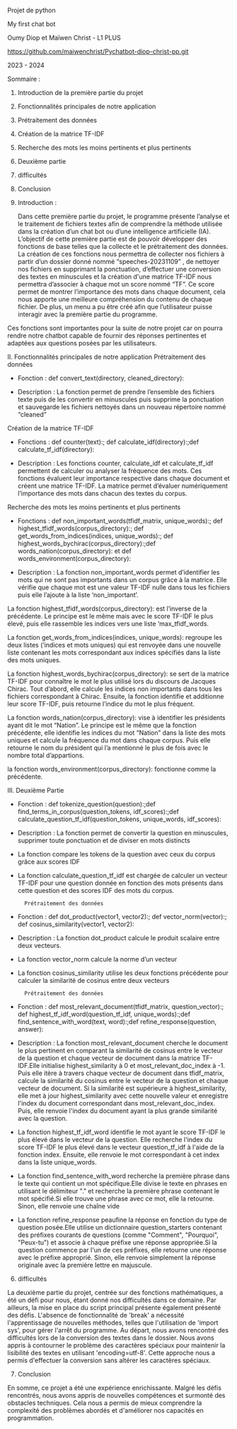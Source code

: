 Projet  de python 


My first chat bot 




Oumy Diop et Maïwen Christ - L1 PLUS


https://github.com/maiwenchrist/Pychatbot-diop-christ-pp.git






































2023 - 2024
  

Sommaire : 


1. Introduction de la première partie du projet


2. Fonctionnalités principales de notre application


1. Prétraitement des données
2. Création de la matrice TF-IDF
3. Recherche des mots les moins pertinents et plus pertinents


3. Deuxième partie


4. difficultés


5. Conclusion








































  

1. Introduction :


 
     Dans cette première partie du projet, le programme présente l’analyse et le traitement de fichiers textes afin de comprendre la méthode utilisée dans la création d’un chat bot ou d’une intelligence artificielle (IA). L’objectif de cette 
première partie est de pouvoir développer des fonctions de base telles que la collecte et le prétraitement des données. La création de ces fonctions nous permettra de  collecter nos fichiers à partir d’un dossier donné nommé “speeches-20231109” , de nettoyer nos fichiers en supprimant la ponctuation, d’effectuer une conversion des textes en minuscules et la création d'une matrice TF-IDF nous permettra d’associer à chaque mot un score nommé “TF”. Ce score  permet de montrer l’importance des mots dans chaque document, cela nous apporte une meilleure compréhension du contenu de chaque fichier. De plus, un menu a pu être créé afin que l’utilisateur puisse interagir avec la première partie du programme.


Ces fonctions sont importantes pour la suite de notre projet car on pourra rendre notre chatbot capable de fournir des réponses pertinentes et adaptées aux questions posées par les utilisateurs.
















  











  
II.  Fonctionnalités principales de notre application
   Prétraitement des données


* Fonction : def convert_text(directory, cleaned_directory): 


* Description : La fonction permet de prendre l’ensemble des fichiers texte puis de les convertir en minuscules puis  supprime la ponctuation et sauvegarde les fichiers nettoyés dans un nouveau répertoire nommé “cleaned”


Création de la matrice TF-IDF


* Fonctions : def counter(text):; def calculate_idf(directory):;def calculate_tf_idf(directory):


* Description : Les fonctions counter, calculate_idf et calculate_tf_idf permettent de calculer ou analyser la fréquence des mots. Ces fonctions évaluent leur importance respective dans chaque document et créent une matrice TF-IDF. La matrice permet d’évaluer numériquement l’importance des mots dans chacun des textes du corpus. 


Recherche des mots les moins pertinents et plus pertinents


* Fonctions : def non_important_words(tfidf_matrix, unique_words):; def highest_tfidf_words(corpus_directory):; def get_words_from_indices(indices, unique_words):; def highest_words_bychirac(corpus_directory):;def words_nation(corpus_directory): et def words_environment(corpus_directory):


* Description : La fonction non_important_words permet d’identifier les mots qui ne sont pas importants dans un corpus grâce à la matrice. Elle vérifie que chaque mot est une valeur TF-IDF nulle dans tous les fichiers puis elle l’ajoute à la liste ‘non_important’.


La fonction highest_tfidf_words(corpus_directory):
 est l’inverse de la précédente. Le principe est le même mais avec le score TF-IDF le plus élevé, puis elle rassemble les indices vers une liste ‘max_tfidf_words.


La fonction get_words_from_indices(indices, unique_words):
 regroupe les deux listes (’indices et mots uniques) qui est renvoyée dans une nouvelle liste contenant les mots correspondant aux indices spécifiés dans la liste des mots uniques.


La fonction highest_words_bychirac(corpus_directory):
 se sert de la matrice TF-IDF pour connaître le mot le plus utilisé lors du discours de Jacques Chirac. Tout d’abord, elle calcule les indices non importants dans tous les fichiers correspondant à Chirac. Ensuite, la fonction identifie et additionne leur score TF-IDF, puis retourne l’indice du mot le plus fréquent.


La fonction words_nation(corpus_directory):
vise à identifier les présidents ayant dit le mot “Nation”. Le principe est le même que la fonction précédente, elle identifie les indices du mot “Nation” dans la liste des mots uniques et calcule la fréquence du mot dans chaque corpus. Puis elle retourne le nom du président qui l’a mentionné le plus de fois avec le nombre total d’appartions.


la fonction words_environment(corpus_directory):
 fonctionne comme la précédente.
  



















  
III. Deuxième Partie




* Fonction : def tokenize_question(question):;def find_terms_in_corpus(question_tokens, idf_scores):;def calculate_question_tf_idf(question_tokens, unique_words, idf_scores):


* Description : La fonction permet de convertir la question en minuscules, supprimer toute ponctuation et de diviser en mots distincts
* La fonction compare les tokens de la question avec ceux du corpus grâce aux scores IDF
* La fonction  calculate_question_tf_idf est chargée de calculer un vecteur TF-IDF pour une question donnée en fonction des mots présents dans cette question et des scores IDF des mots du corpus.


        Prétraitement des données


* Fonction : def dot_product(vector1, vector2):; def vector_norm(vector):; def cosinus_similarity(vector1, vector2):


* Description : La fonction dot_product calcule le produit scalaire entre deux vecteurs. 
* La fonction vector_norm calcule la norme d’un vecteur
* La fonction cosinus_similarity utilise les deux fonctions précédente pour calculer la similarité de cosinus entre deux vecteurs


        Prétraitement des données


* Fonction : def most_relevant_document(tfidf_matrix, question_vector):; def highest_tf_idf_word(question_tf_idf, unique_words):;def find_sentence_with_word(text, word):;def refine_response(question, answer):


* Description : La fonction most_relevant_document cherche le document le plus pertinent en comparant la similarité de cosinus entre le vecteur de la question et chaque vecteur de document dans la matrice TF-IDF.Elle initialise highest_similarity à 0 et most_relevant_doc_index à -1. Puis elle itère à travers chaque vecteur de document dans tfidf_matrix, calcule la similarité du cosinus entre le vecteur de la question et chaque vecteur de document. Si la similarité est supérieure à highest_similarity, elle met à jour highest_similarity avec cette nouvelle valeur et enregistre l'index du document correspondant dans most_relevant_doc_index. Puis, elle renvoie l'index du document ayant la plus grande similarité avec la question.


* La fonction highest_tf_idf_word identifie le mot ayant le score TF-IDF le plus élevé dans le vecteur de la question. Elle recherche l'index du score TF-IDF le plus élevé dans le vecteur question_tf_idf à l'aide de la fonction index. Ensuite, elle renvoie le mot correspondant à cet index dans la liste unique_words.


* La fonction find_sentence_with_word recherche la première phrase dans le texte qui contient un mot spécifique.Elle divise le texte en phrases en utilisant le délimiteur "." et recherche la première phrase contenant le mot spécifié.Si elle trouve une phrase avec ce mot, elle la retourne. Sinon, elle renvoie une chaîne vide


* La fonction refine_response peaufine la réponse en fonction du type de question posée.Elle utilise un dictionnaire question_starters contenant des préfixes courants de questions (comme "Comment", "Pourquoi", "Peux-tu") et associe à chaque préfixe une réponse appropriée.Si la question commence par l'un de ces préfixes, elle retourne une réponse avec le préfixe approprié. Sinon, elle renvoie simplement la réponse originale avec la première lettre en majuscule.


  

6. difficultés


La deuxième partie du projet, centrée sur des fonctions mathématiques, a été un défi pour nous, étant donné nos difficultés dans ce domaine. Par ailleurs, la mise en place du script principal présente également présenté des défis. L'absence de fonctionnalité de 'break' a nécessité l'apprentissage de nouvelles méthodes, telles que l'utilisation de 'import sys', pour gérer l'arrêt du programme. Au départ, nous avons rencontré des difficultés lors de la conversion des textes dans le dossier. Nous avons appris à contourner le problème des caractères spéciaux pour maintenir la lisibilité des textes en utilisant 'encoding=utf-8'. Cette approche nous a permis d'effectuer la conversion sans altérer les caractères spéciaux.


7. Conclusion


En somme, ce projet a été une expérience enrichissante. Malgré les défis rencontrés, nous avons appris de nouvelles compétences et surmonté des obstacles techniques. Cela nous a permis de mieux comprendre la complexité des problèmes abordés et d'améliorer nos capacités en programmation.
